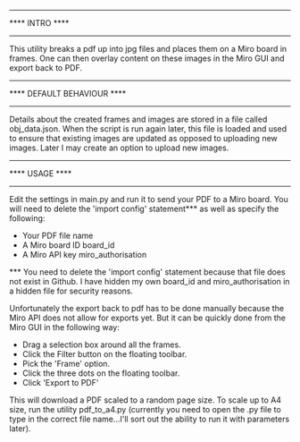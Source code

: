 ***************
**** INTRO ****
***************

This utility breaks a pdf up into jpg files and places them on a Miro board in frames. One can then overlay content on these images in the Miro GUI and export back to PDF.

***************************
**** DEFAULT BEHAVIOUR ****
***************************

Details about the created frames and images are stored in a file called obj_data.json. When the script is run again later, this file is loaded and used to ensure that existing images are updated as opposed to uploading new images. Later I may create an option to upload new images. 

***************
**** USAGE ****
***************

Edit the settings in main.py and run it to send your PDF to a Miro board. You will need to delete the 'import config' statement*** as well as specify the following: 
* Your PDF file name 
* A Miro board ID board_id
* A Miro API key miro_authorisation 

*** You need to delete the 'import config' statement because that file does not exist in Github. I have hidden my own board_id and miro_authorisation in a hidden file for security reasons.

Unfortunately the export back to pdf has to be done manually because the Miro API does not allow for exports yet. But it can be quickly done from the Miro GUI in the following way:
* Drag a selection box around all the frames. 
* Click the Filter button on the floating toolbar.
* Pick the 'Frame' option.
* Click the three dots on the floating toolbar. 
* Click 'Export to PDF'

This will download a PDF scaled to a random page size. To scale up to A4 size, run the utility pdf_to_a4.py (currently you need to open the .py file to type in the correct file name...I'll sort out the ability to run it with parameters later). 